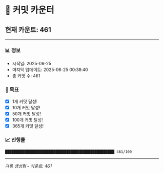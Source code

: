 # 🔢 커밋 카운터

## 현재 카운트: 461

---

### 📊 정보
- 시작일: 2025-06-25
- 마지막 업데이트: 2025-06-25 00:38:40
- 총 커밋 수: 461

### 🎯 목표
- [x] 1개 커밋 달성!
- [x] 10개 커밋 달성!
- [x] 50개 커밋 달성!
- [x] 100개 커밋 달성!
- [x] 365개 커밋 달성!

### 📈 진행률
```
██████████████████████████████████████████████████ 461/100
```

---
*자동 생성됨 - 카운트: 461*
